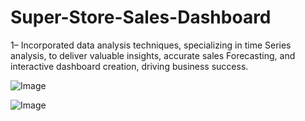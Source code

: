 # Super-Store-Sales-Dashboard

 1– Incorporated data analysis techniques, specializing in time  Series analysis, to deliver valuable insights, accurate sales  Forecasting, and interactive dashboard  creation, driving business success.  

![Image](https://github.com/user-attachments/assets/d559b8e4-5072-4534-aaf9-7cacfcc563f5)

![Image](https://github.com/user-attachments/assets/27010cfb-cebe-4c06-adcf-0de9b5fd41a3)
